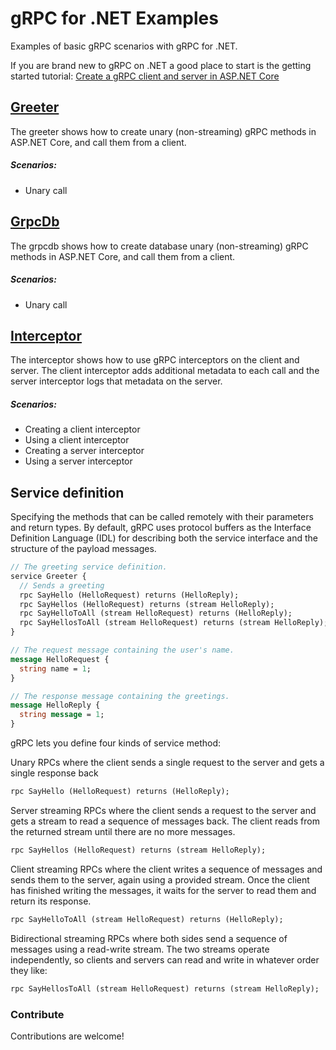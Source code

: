 ﻿# gRPC for .NET Examples

Examples of basic gRPC scenarios with gRPC for .NET.

If you are brand new to gRPC on .NET a good place to start is the getting started tutorial: [Create a gRPC client and server in ASP.NET Core](https://docs.microsoft.com/aspnet/core/tutorials/grpc/grpc-start)

## [Greeter](./Greeter)

The greeter shows how to create unary (non-streaming) gRPC methods in ASP.NET Core, and call them from a client.

##### Scenarios:

- Unary call

## [GrpcDb](./tree/main/src/GrpcDb)

The grpcdb shows how to create database unary (non-streaming) gRPC methods in ASP.NET Core, and call them from a client.

##### Scenarios:

- Unary call

## [Interceptor](./Interceptor)

The interceptor shows how to use gRPC interceptors on the client and server. The client interceptor adds additional metadata to each call and the server interceptor logs that metadata on the server.

##### Scenarios:

- Creating a client interceptor
- Using a client interceptor
- Creating a server interceptor
- Using a server interceptor

## Service definition

Specifying the methods that can be called remotely with their parameters and return types. By default, gRPC uses protocol buffers as the Interface Definition Language (IDL) for describing both the service interface and the structure of the payload messages.

```proto
// The greeting service definition.
service Greeter {
  // Sends a greeting
  rpc SayHello (HelloRequest) returns (HelloReply);
  rpc SayHellos (HelloRequest) returns (stream HelloReply);
  rpc SayHelloToAll (stream HelloRequest) returns (HelloReply);
  rpc SayHellosToAll (stream HelloRequest) returns (stream HelloReply);
}

// The request message containing the user's name.
message HelloRequest {
  string name = 1;
}

// The response message containing the greetings.
message HelloReply {
  string message = 1;
}
```

gRPC lets you define four kinds of service method:

Unary RPCs where the client sends a single request to the server and gets a single response back

```proto
rpc SayHello (HelloRequest) returns (HelloReply);
```

Server streaming RPCs where the client sends a request to the server and gets a stream to read a sequence of messages back. The client reads from the returned stream until there are no more messages.

```proto
rpc SayHellos (HelloRequest) returns (stream HelloReply);
```

Client streaming RPCs where the client writes a sequence of messages and sends them to the server, again using a provided stream. Once the client has finished writing the messages, it waits for the server to read them and return its response.

```proto
rpc SayHelloToAll (stream HelloRequest) returns (HelloReply);
```

Bidirectional streaming RPCs where both sides send a sequence of messages using a read-write stream. The two streams operate independently, so clients and servers can read and write in whatever order they like:

```proto
rpc SayHellosToAll (stream HelloRequest) returns (stream HelloReply);
```

### Contribute

Contributions are welcome!
